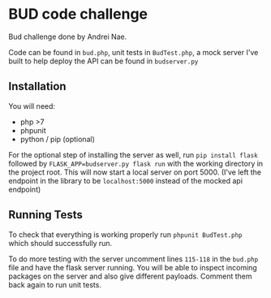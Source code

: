 # BUD code challenge

Bud challenge done by Andrei Nae. 

Code can be found in `bud.php`, unit tests in `BudTest.php`, a mock server I've built to help deploy the API can be found in `budserver.py`

## Installation

You will need: 
* php >7
* phpunit 
* python / pip (optional)

For the optional step of installing the server as well, run `pip install flask` followed by `FLASK_APP=budserver.py flask run` with the working directory in the project root.
This will now start a local server on port 5000. (I've left the endpoint in the library to be `localhost:5000` instead of the mocked api endpoint)

## Running Tests

To check that everything is working properly run `phpunit BudTest.php` which should successfully run.

To do more testing with the server uncomment lines `115-118` in the `bud.php` file and have the flask server running. 
You will be able to inspect incoming packages on the server and also give different payloads. Comment them back again to run unit tests.

